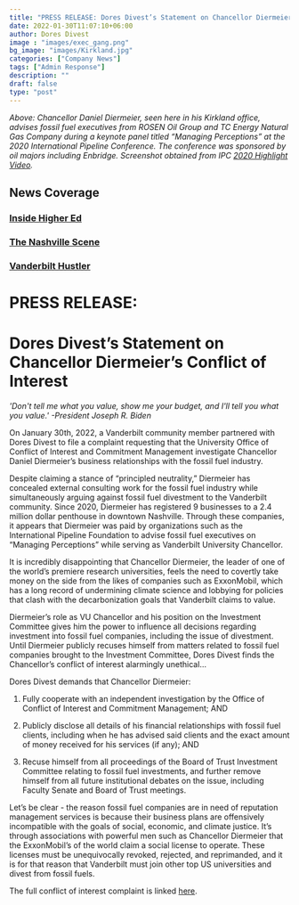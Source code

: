 ```yaml
---
title: "PRESS RELEASE: Dores Divest’s Statement on Chancellor Diermeier’s Conflict of Interest"
date: 2022-01-30T11:07:10+06:00
author: Dores Divest 
image : "images/exec_gang.png"
bg_image: "images/Kirkland.jpg"
categories: ["Company News"]
tags: ["Admin Response"]
description: ""
draft: false
type: "post"
---
```


<i>Above: Chancellor Daniel Diermeier, seen here in his Kirkland office, advises fossil fuel executives from ROSEN Oil Group and TC Energy Natural Gas Company during a keynote panel titled “Managing Perceptions” at the 2020 International Pipeline Conference. The conference was sponsored by oil majors including Enbridge. Screenshot obtained from IPC <a href="https://event.asme.org/IPC-2020">2020 Highlight Video</a>.</i>

## News Coverage

### [Inside Higher Ed](https://www.insidehighered.com/quicktakes/2022/02/02/vanderbilt-students-press-chancellor%E2%80%99s-ties-fossil-fuels)
### [The Nashville Scene](https://www.nashvillescene.com/news/pithinthewind/vanderbilt-student-group-claims-chancellor-has-oil-related-conflicts-of-interest/article_1ea2971e-82e6-11ec-a933-97f7f7e987b5.html)
### [Vanderbilt Hustler](https://vanderbilthustler.com/45795/featured/chancellor-diermeiers-ties-to-fossil-fuel-industry-under-review-after-conflict-of-interest-filing/)

# PRESS RELEASE: 
# Dores Divest’s Statement on Chancellor Diermeier’s Conflict of Interest

<i> 'Don't tell me what you value, show me your budget, and I'll tell you what you value.' -President Joseph R. Biden </i>

On January 30th, 2022, a Vanderbilt community member partnered with Dores Divest to file a complaint requesting that the University Office of Conflict of Interest and Commitment Management investigate Chancellor Daniel Diermeier’s business relationships with the fossil fuel industry. 
 
Despite claiming a stance of “principled neutrality,” Diermeier has concealed external consulting work for the fossil fuel industry while simultaneously arguing against fossil fuel divestment to the Vanderbilt community. Since 2020, Diermeier has registered 9 businesses to a 2.4 million dollar penthouse in downtown Nashville. Through these companies, it appears that Diermeier was paid by organizations such as the International Pipeline Foundation to advise fossil fuel executives on “Managing Perceptions” while serving as Vanderbilt University Chancellor. 
 
It is incredibly disappointing that Chancellor Diermeier, the leader of one of the world’s premiere research universities, feels the need to covertly take money on the side from the likes of companies such as ExxonMobil, which has a long record of undermining climate science and lobbying for policies that clash with the decarbonization goals that Vanderbilt claims to value. 
 
Diermeier’s role as VU Chancellor and his position on the Investment Committee gives him the power to influence all decisions regarding investment into fossil fuel companies, including the issue of divestment. Until Diermeier publicly recuses himself from matters related to fossil fuel companies brought to the Investment Committee, Dores Divest finds the Chancellor’s conflict of interest alarmingly unethical…
 
Dores Divest demands that Chancellor Diermeier:
 
1. Fully cooperate with an independent investigation by the Office of Conflict of Interest and Commitment Management; AND
 
2. Publicly disclose all details of his financial relationships with fossil fuel clients, including when he has advised said clients and the exact amount of money received for his services (if any); AND
 
3. Recuse himself from all proceedings of the Board of Trust Investment Committee relating to fossil fuel investments, and further remove himself from all future institutional debates on the issue, including Faculty Senate and Board of Trust meetings.
 
Let’s be clear - the reason fossil fuel companies are in need of reputation management services is because their business plans are offensively incompatible with the goals of social, economic, and climate justice. It’s through associations with powerful men such as Chancellor Diermeier that the ExxonMobil’s of the world claim a social license to operate. These licenses must be unequivocally revoked, rejected, and reprimanded, and it is for that reason that Vanderbilt must join other top US universities and divest from fossil fuels.
 
The full conflict of interest complaint is linked <a href="https://drive.google.com/file/d/1qlwV9l5VGHOTemC3X5m0By9FDmtylcC0/view?usp=sharing"> here</a>.

